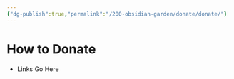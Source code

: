 ```yaml
---
{"dg-publish":true,"permalink":"/200-obsidian-garden/donate/donate/"}
---
```


# How to Donate
- Links Go Here